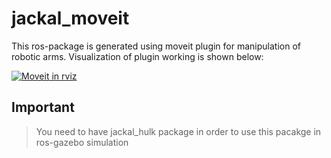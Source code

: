# jackal_moveit

This ros-package is generated using moveit plugin for manipulation of robotic arms.
Visualization of plugin working is shown below:

<a href="https://imgflip.com/gif/30yn8i"><img src="https://i.imgflip.com/30yn8i.gif" title="Moveit in rviz"/></a>

## Important
> You need to have jackal_hulk package in order to use this pacakge in ros-gazebo simulation
